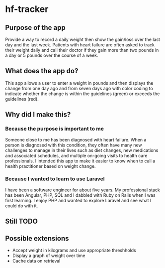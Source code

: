 # hf-tracker
## Purpose of the app
Provide a way to record a daily weight then show the gain/loss over the last day and the last week.
Patients with heart failure are often asked to track their weight daily and call their doctor if they 
gain more than two pounds in a day or 5 pounds over the course of a week. 

## What does the app do?
This app allows a user to enter a weight in pounds and then displays the change from one day ago 
and from seven days ago with color coding to indicate whether the change is within the guidelines (green) 
or exceeds the guidelines (red).

## Why did I make this?
### Because the purpose is important to me
Someone close to me has been diagnosed with heart failure. When a person is diagnosed with this condition, 
they often have
many new challenges to manage in their lives such as diet changes, new medications and associated schedules, 
and multiple
on-going visits to health care professionals. I intended this app to make it easier to know when to call a health 
practitioner based on weight change.
### Because I wanted to learn to use Laravel
I have been a software engineer for about five years. My professional stack has been Angular, PHP, SQL and I 
dabbled with Ruby on Rails when I was first learning. I enjoy PHP and wanted to explore Laravel and see
what I could do with it.

## Still TODO

## Possible extensions
- Accept weight in kilograms and use appropriate threshholds
- Display a graph of weight over time
- Cache data on retrieval
